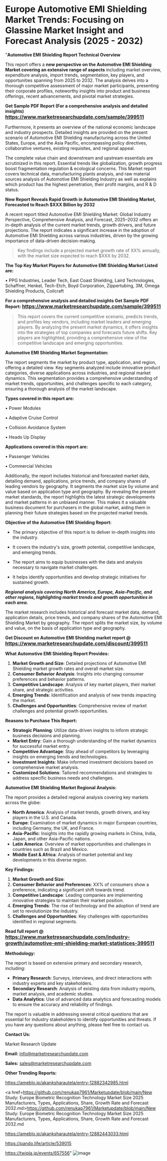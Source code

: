 # Europe Automotive EMI Shielding Market Trends: Focusing on Glassine Market Insight and Forecast Analysis (2025 - 2032)
"<strong>Automotive EMI Shielding Report Technical Overview</strong>

This report offers a <strong>new perspective on the Automotive EMI Shielding Market covering an extensive range of aspects</strong> including market overview, expenditure analysis, import trends, segmentation, key players, and opportunities spanning from 2025 to 2032. The analysis delves into a thorough competitive assessment of major market participants, presenting their corporate profiles, noteworthy insights into product and business offerings, recent advancements, and pivotal market strategies.

<strong>Get Sample PDF Report (For a comprehensive analysis and detailed insights) <a href=https://www.marketresearchupdate.com/sample/399511><font size=3 color=#0000ff>https://www.marketresearchupdate.com/sample/399511</font></a></strong>

Furthermore, it presents an overview of the national economic landscape and industry prospects. Detailed insights are provided on the present scenario of Automotive EMI Shielding manufacturing across the United States, Europe, and the Asia Pacific, encompassing policy directives, collaborative ventures, existing requisites, and regional appeal.

The complete value chain and downstream and upstream essentials are scrutinized in this report. Essential trends like globalization, growth progress boost fragmentation regulation &amp; ecological concerns. This Market report covers technical data, manufacturing plants analysis, and raw material sources analysis of Automotive EMI Shielding Industry as well as explains which product has the highest penetration, their profit margins, and R & D status.

<strong>New Report Reveals Rapid Growth in Automotive EMI Shielding Market, Forecasted to Reach $XXX Billion by 2032</strong>

A recent report titled Automotive EMI Shielding Market: Global Industry Perspective, Comprehensive Analysis, and Forecast, 2025–2032 offers an in-depth analysis of the current market trends, growth drivers, and future projections. The report indicates a significant increase in the adoption of Automotive EMI Shielding across various industries, driven by the growing importance of data-driven decision-making.

<blockquote class=""article-editor-content__blockquote"">Key findings include a projected market growth rate of XX% annually, with the market size expected to reach $XXX by 2032.</blockquote>

<strong>The Top Key Market Players for Automotive EMI Shielding Market Listed are:</strong>

• PPG Industries, Leader Tech, East Coast Shielding, Laird Technologies, Schaffner, Henkel, Tech-Etch, Boyd Corporation, Zippertubing, 3M, Omega Shielding Products, Coilcraft

<strong>For a comprehensive analysis and detailed insights Get Sample PDF Report: <a href=https://www.marketresearchupdate.com/sample/399511><font size=3 color=#0000ff>https://www.marketresearchupdate.com/sample/399511</font></a></strong>

<blockquote class=""article-editor-content__blockquote"">This report covers the current competitive scenario, predicts trends, and profiles key vendors, including market leaders and emerging players. By analyzing the present market dynamics, it offers insights into the strategies of top companies and forecasts future shifts. Key players are highlighted, providing a comprehensive view of the competitive landscape and emerging opportunities.</blockquote>

<strong>Automotive EMI Shielding Market Segmentation:</strong>

The report segments the market by product type, application, and region, offering a detailed view. Key segments analyzed include innovative product categories, diverse applications across industries, and regional market dynamics. This segmentation provides a comprehensive understanding of market trends, opportunities, and challenges specific to each category, ensuring a thorough analysis of the market landscape.

<strong>Types covered in this report are:</strong>

• Power Modules

• Adaptive Cruise Control

• Collision Avoidance System

• Heads Up Display

<strong>Applications covered in this report are:</strong>

• Passenger Vehicles

• Commercial Vehicles

Additionally, the report includes historical and forecasted market data, detailing demand, applications, price trends, and company shares of leading vendors by geography. It segments the market size by volume and value based on application type and geography. By revealing the present market standards, the report highlights the latest strategic developments and market patterns in an unbiased manner. This makes it a valuable business document for purchasers in the global market, aiding them in planning their future strategies based on the projected market trends.

<strong>Objective of the Automotive EMI Shielding Report:</strong>

- The primary objective of this report is to deliver in-depth insights into the industry.

- It covers the industry's size, growth potential, competitive landscape, and emerging trends.

- The report aims to equip businesses with the data and analysis necessary to navigate market challenges.

- It helps identify opportunities and develop strategic initiatives for sustained growth.

<strong><em>Regional analysis covering North America, Europe, Asia-Pacific, and other regions, highlighting market trends and growth opportunities in each area.</em></strong>

The market research includes historical and forecast market data, demand, application details, price trends, and company shares of the Automotive EMI Shielding Market by geography. The report splits the market size, by volume and value, on the basis of application type and geography.

<strong>Get Discount on Automotive EMI Shielding market report @ <a href=https://www.marketresearchupdate.com/discount/399511><font size=3 color=#0000ff>https://www.marketresearchupdate.com/discount/399511</font></a></strong>

<strong>What Automotive EMI Shielding Report Provides:</strong>
<ol>
  <li><strong>Market Growth and Size</strong>: Detailed projections of Automotive EMI Shielding market growth rates and overall market size.</li>
  <li><strong>Consumer Behavior Analysis</strong>: Insights into changing consumer preferences and behavior patterns.</li>
  <li><strong>Competitive Landscape</strong>: Analysis of key market players, their market share, and strategic activities.</li>
  <li><strong>Emerging Trends</strong>: Identification and analysis of new trends impacting the market.</li>
  <li><strong>Challenges and Opportunities</strong>: Comprehensive review of market challenges and potential growth opportunities.</li>
</ol>
<strong>Reasons to Purchase This Report:</strong>
<ul>
  <li><strong>Strategic Planning</strong>: Utilize data-driven insights to inform strategic business decisions and planning.</li>
  <li><strong>Market Entry</strong>: Gain a thorough understanding of the market dynamics for successful market entry.</li>
  <li><strong>Competitive Advantage</strong>: Stay ahead of competitors by leveraging insights on emerging trends and technologies.</li>
  <li><strong>Investment Insights</strong>: Make informed investment decisions based on comprehensive market analysis.</li>
  <li><strong>Customized Solutions</strong>: Tailored recommendations and strategies to address specific business needs and challenges.</li>
</ul>

<strong>Automotive EMI Shielding Market Regional Analysis:</strong>

The report provides a detailed regional analysis covering key markets across the globe:
<ul>
  <li><strong>North America</strong>: Analysis of market trends, growth drivers, and key players in the U.S. and Canada.</li>
  <li><strong>Europe</strong>: Examination of market dynamics in major European countries, including Germany, the UK, and France.</li>
  <li><strong>Asia-Pacific</strong>: Insights into the rapidly growing markets in China, India, Japan, and other Asia-Pacific nations.</li>
  <li><strong>Latin America</strong>: Overview of market opportunities and challenges in countries such as Brazil and Mexico.</li>
  <li><strong>Middle East &amp; Africa</strong>: Analysis of market potential and key developments in this diverse region.</li>
</ul>
<strong>Key Findings:</strong>
<ol>
  <li><strong>Market Growth and Size</strong>: </li>
  <li><strong>Consumer Behavior and Preferences</strong>: XX% of consumers show a preference, indicating a significant shift towards trend.</li>
  <li><strong>Competitive Landscape</strong>: Leading companies are implementing innovative strategies to maintain their market position.</li>
  <li><strong>Emerging Trends</strong>: The rise of technology and the adoption of trend are set to revolutionize the industry.</li>
  <li><strong>Challenges and Opportunities</strong>: Key challenges with opportunities identified in regional segments.</li>
</ol>

<strong>Read full report @ <a href=https://www.marketresearchupdate.com/industry-growth/automotive-emi-shielding-market-statistices-399511><font size=3 color=#0000ff>https://www.marketresearchupdate.com/industry-growth/automotive-emi-shielding-market-statistices-399511</font></a></strong>

<strong>Methodology:</strong>

The report is based on extensive primary and secondary research, including:
<ul>
  <li><strong>Primary Research</strong>: Surveys, interviews, and direct interactions with industry experts and key stakeholders.</li>
  <li><strong>Secondary Research</strong>: Analysis of existing data from industry reports, market analysis, and academic studies.</li>
  <li><strong>Data Analytics</strong>: Use of advanced data analytics and forecasting models to ensure the accuracy and reliability of findings.</li>
</ul>
The report is valuable in addressing several critical questions that are essential for industry stakeholders to identify opportunities and threats. If you have any questions about anything, please feel free to contact us.

<strong>Contact Us:</strong>

Market Research Update

<strong>Email:</strong> info@marketresearchupdate.com

<strong>Sales:</strong> sales@marketresearchupdate.com

<strong>Other Trending Reports:</strong>

<a href=https://ameblo.jp/akanksharautela/entry-12882342985.html>https://ameblo.jp/akanksharautela/entry-12882342985.html</a>

<a href=https://github.com/renukap7961/Marketupdate/blob/main/New Study: Europe Biometric Recognition Technology Market Size 2025 Manufacturers, Types, Applications, Share, Growth Rate and Forecast 2032.md>https://github.com/renukap7961/Marketupdate/blob/main/New Study: Europe Biometric Recognition Technology Market Size 2025 Manufacturers, Types, Applications, Share, Growth Rate and Forecast 2032.md</a>

<a href=https://ameblo.jp/akanksharautela/entry-12882443033.html>https://ameblo.jp/akanksharautela/entry-12882443033.html</a>

<a href=https://pando.life/article/539015>https://pando.life/article/539015</a>

<a href=https://twipla.jp/events/657556>https://twipla.jp/events/657556</a>"
![image](https://github.com/user-attachments/assets/8718f4ff-2b8e-49a4-83dd-806d29fdf4a2)
